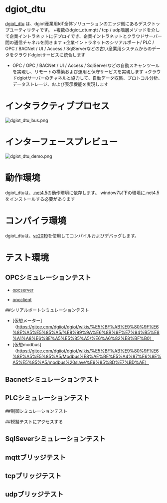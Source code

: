 # dgiot_dtu

 [dgiot_dtu](http://dgiot-1253666439.cos.ap-shanghai-fsi.myqcloud.com/dgiot4.0/dgiot_dtu.zip) は、dgiot産業用IoT全体ソリューションのエッジ側にあるデスクトップユーティリティです。
 +複数のdgiot_dtumqtt / tcp / udp階層メソッドを介して企業イントラネットにデプロイでき、企業イントラネットとクラウドサーバー間の通信チャネルを開きます
 +企業イントラネットのシリアルポート/ PLC / OPC / BACNet / UI / Access / SqlServerなどの古い産業用システムからのデータをクラウドdgiotサービスに統合します
 + OPC / OPC / BACNet / UI / Access / SqlServerなどの自動スキャンツールを実現し、リモートの構築および運用と保守サービスを実現します
 +クラウドdgiotサーバーのチャネルと協力して、自動データ収集、プロトコル分析、データストレージ、および表示機能を実現します

# インタラクティブプロセス

![dgiot_dtu_bus.png](http://dgiot-1253666439.cos.ap-shanghai-fsi.myqcloud.com/dgiot4.0/dgiot_dtu.png)

# インターフェースプレビュー

![dgiot_dtu_demo.png](http://dgiot-1253666439.cos.ap-shanghai-fsi.myqcloud.com/dgiot4.0/dgiot_dtu_demo.png)

# 動作環境
dgiot_dtuは、[.net4.5](https://dgiot-dev-1306147891.cos.ap-nanjing.myqcloud.com/dgiot_dtu/dotNetFx45.rar)の動作環境に依存します。
window7以下の環境に.net4.5をインストールする必要があります

# コンパイラ環境
dgiot_dtuは、[vc2019](https://dgiot-dev-1306147891.cos.ap-nanjing.myqcloud.com/dgiot_dtu/visualstudio2019.zip)を使用してコンパイルおよびデバッグします。


# テスト環境

## OPCシミュレーションテスト
+ [opcserver](https://dgiot-dev-1306147891.cos.ap-nanjing.myqcloud.com/dgiot_dtu/MatrikonOPCSimulation.zip)

+ [opcclient](https://dgiot-dev-1306147891.cos.ap-nanjing.myqcloud.com/dgiot_dtu/MatrikonOPCSimulationV_1.5.zip)

##シリアルポートシミュレーションテスト

+ [仮想メーター]（https://gitee.com/dgiiot/dgiot/wikis/%E5%BF%AB%E9%80%9F%E6%8E%A5%E5%85%A5/%E8%99%9A%E6%8B%9F%E7%94%B5%E8%A1%A8%E6%8E%A5%E5%85%A5/%E6%A6%82%E8%BF%B0）
+ [仮想modbus]（https://gitee.com/dgiiot/dgiot/wikis/%E5%BF%AB%E9%80%9F%E6%8E%A5%E5%85%A5/Modbus%E8%AE%BE%E5%A4%87%E6%8E%A5%E5%85%A5/modbus%20slave%E9%85%8D%E7%BD%AE）

## Bacnetシミュレーションテスト

## PLCシミュレーションテスト

##制御シミュレーションテスト

##模擬テストにアクセスする

## SqlSeverシミュレーションテスト

## mqttブリッジテスト

## tcpブリッジテスト

## udpブリッジテスト
